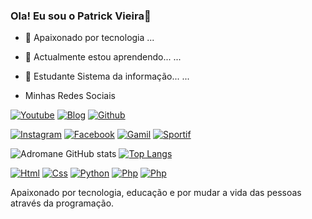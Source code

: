 ###  Ola! Eu sou o Patrick Vieira👋


- 🔭 Apaixonado por tecnologia ...
- 🌱 Actualmente estou aprendendo... ...
- 🌱 Estudante Sistema da informação... ...

- Minhas Redes Sociais

[![Youtube](https://img.shields.io/badge/YouTube-FF0000?style=for-the-badge&logo=youtube&logoColor=white)](https://youtube.com)
[![Blog](https://img.shields.io/badge/LinkedIn-0077B5?style=for-the-badge&logo=linkedin&logoColor=white)](https://www.linkedin.com/in/patrik-adromane-vieira-gomes-14970722b/)
[![Github](https://img.shields.io/badge/GitHub-100000?style=for-the-badge&logo=github&logoColor=white)](https://Github.com/Adromane)

[![Instagram](https://img.shields.io/badge/Instagram-E4405F?style=for-the-badge&logo=instagram&logoColor=white)](https://instagram.com/patrick.jh_travolta)
[![Facebook](https://img.shields.io/badge/Facebook-1877F2?style=for-the-badge&logo=facebook&logoColor=white)](https://facebook.com/Patrik)
[![Gamil](https://img.shields.io/badge/Gmail-D14836?style=for-the-badge&logo=gmail&logoColor=white)](https://gmail.com)
[![Sportif](https://img.shields.io/badge/Spotify-1ED760?&style=for-the-badge&logo=spotify&logoColor=white)](https://open.spotify.com)


![Adromane GitHub stats](https://github-readme-stats.vercel.app/api?username=Adromane&show_icons=true&theme=dracula)
[![Top Langs](https://github-readme-stats.vercel.app/api/top-langs/?username=Adromane&layout=compact)](https://github.com/Adromane/github-readme-stats)


[![Html](https://img.shields.io/badge/HTML5-E34F26?style=for-the-badge&logo=html5&logoColor=white)]()
[![Css](https://img.shields.io/badge/CSS3-1572B6?style=for-the-badge&logo=css3&logoColor=white)]()
[![Python](https://img.shields.io/badge/Python-3776AB?style=for-the-badge&logo=python&logoColor=white)]()
[![Php](https://img.shields.io/badge/PHP-777BB4?style=for-the-badge&logo=php&logoColor=white)]()
[![Php](https://img.shields.io/badge/Java-ED8B00?style=for-the-badge&logo=java&logoColor=white)]()

Apaixonado por tecnologia, educação e por mudar a vida das pessoas através da programação.
